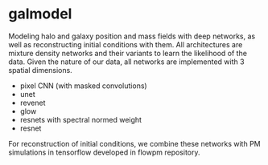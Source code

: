 # galmodel

Modeling halo and galaxy position and mass fields with deep networks, as well as reconstructing initial conditions with them.
All architectures are mixture density networks and their variants to learn the likelihood of the data. Given the nature of our data, all networks are implemented with 3 spatial dimensions. 

- pixel CNN (with masked convolutions)
- unet
- revenet
- glow
- resnets with spectral normed weight
- resnet

For reconstruction of initial conditions, we combine these networks with PM simulations in tensorflow developed in flowpm repository. 

